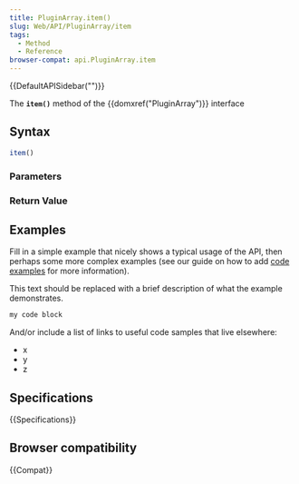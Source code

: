 ```yaml
---
title: PluginArray.item()
slug: Web/API/PluginArray/item
tags:
  - Method
  - Reference
browser-compat: api.PluginArray.item
---
```

{{DefaultAPISidebar("")}}

The **`item()`** method of the {{domxref("PluginArray")}} interface 

## Syntax

```js
item()
```

### Parameters



### Return Value



## Examples

Fill in a simple example that nicely shows a typical usage of the API, then perhaps some more complex examples (see our guide on how to add [code examples](/en-US/docs/MDN/Contribute/Structures/Code_examples) for more information).

This text should be replaced with a brief description of what the example demonstrates.

```js
my code block
```

And/or include a list of links to useful code samples that live elsewhere:

*   x
*   y
*   z

## Specifications

{{Specifications}}

## Browser compatibility

{{Compat}}

